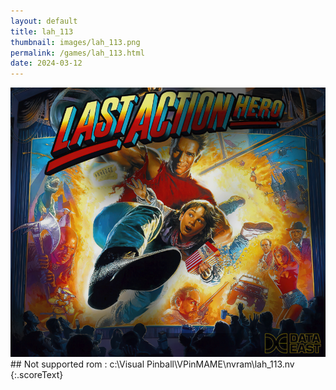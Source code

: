 ```yaml
---
layout: default
title: lah_113
thumbnail: images/lah_113.png
permalink: /games/lah_113.html
date: 2024-03-12
---
```


<img src="../images/lah_113.png" class="gameThumbnail img-fluid mx-auto align-middle">
## Not supported rom : c:\Visual Pinball\VPinMAME\nvram\lah_113.nv
{:.scoreText}


